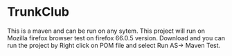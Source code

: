 # TrunkClub
This is a maven and can be run on any sytem.
This project will run on Mozilla firefox browser test on firefox 66.0.5 version.
Download and you can run the project by  Right click on POM file and select Run AS-> Maven Test.
